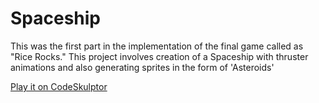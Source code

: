 # Spaceship
This was the first part in the implementation of the final game called as "Rice Rocks."
This project involves creation of a Spaceship with thruster animations and also generating sprites in the form of 'Asteroids'

[Play it on CodeSkulptor](http://www.codeskulptor.org/#user38_ODK5CEzIfEfrwxa.py)